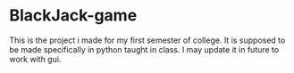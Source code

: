 # BlackJack-game
This is the project i made for my first semester of college.
It is supposed to be made specifically in python taught in class.
I may update it in future to work with gui.
